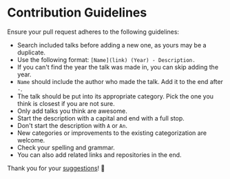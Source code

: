 # Contribution Guidelines
Ensure your pull request adheres to the following guidelines:
- Search included talks before adding a new one, as yours may be a duplicate.
- Use the following format: `[Name](link) (Year) - Description.`
- If you can't find the year the talk was made in, you can skip adding the year.
- `Name` should include the author who made the talk. Add it to the end after `-`.
- The talk should be put into its appropriate category. Pick the one you think is closest if you are not sure.
- Only add talks you think are awesome.
- Start the description with a capital and end with a full stop.
- Don't start the description with `A` or `An`.
- New categories or improvements to the existing categorization are welcome.
- Check your spelling and grammar.
- You can also add related links and repositories in the end.

Thank you for your [suggestions](../../edit/master/README.md)! 💜